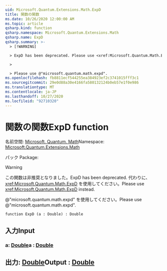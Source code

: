 ```yaml
---
uid: Microsoft.Quantum.Extensions.Math.ExpD
title: 関数の関数
ms.date: 10/26/2020 12:00:00 AM
ms.topic: article
qsharp.kind: function
qsharp.namespace: Microsoft.Quantum.Extensions.Math
qsharp.name: ExpD
qsharp.summary: >-
  > [!WARNING]

  > ExpD has been deprecated. Please use <xref:Microsoft.Quantum.Math.ExpD> instead.

  >

  > Please use @"microsoft.quantum.math.expd".
ms.openlocfilehash: fb8811ecf544255ea384923ef2c3741015fff3c1
ms.sourcegitcommit: 29e0d88a30e4166fa580132124b0eb57e1f0e986
ms.translationtype: MT
ms.contentlocale: ja-JP
ms.lasthandoff: 10/27/2020
ms.locfileid: "92710320"
---
```

# <a name="expd-function"></a><span data-ttu-id="6cc28-102">関数の関数</span><span class="sxs-lookup"><span data-stu-id="6cc28-102">ExpD function</span></span>

<span data-ttu-id="6cc28-103">名前空間: [Microsoft. Quantum. Math](xref:Microsoft.Quantum.Extensions.Math)</span><span class="sxs-lookup"><span data-stu-id="6cc28-103">Namespace: [Microsoft.Quantum.Extensions.Math](xref:Microsoft.Quantum.Extensions.Math)</span></span>

<span data-ttu-id="6cc28-104">パック [](https://nuget.org/packages/)</span><span class="sxs-lookup"><span data-stu-id="6cc28-104">Package: [](https://nuget.org/packages/)</span></span>


> [!WARNING]
> <span data-ttu-id="6cc28-105">この関数は非推奨となりました。</span><span class="sxs-lookup"><span data-stu-id="6cc28-105">ExpD has been deprecated.</span></span> <span data-ttu-id="6cc28-106">代わりに、<xref:Microsoft.Quantum.Math.ExpD> を使用してください。</span><span class="sxs-lookup"><span data-stu-id="6cc28-106">Please use <xref:Microsoft.Quantum.Math.ExpD> instead.</span></span>
>
> <span data-ttu-id="6cc28-107">@"microsoft.quantum.math.expd" を使用してください。</span><span class="sxs-lookup"><span data-stu-id="6cc28-107">Please use @"microsoft.quantum.math.expd".</span></span>



```qsharp
function ExpD (a : Double) : Double
```


## <a name="input"></a><span data-ttu-id="6cc28-108">入力</span><span class="sxs-lookup"><span data-stu-id="6cc28-108">Input</span></span>

### <a name="a--double"></a><span data-ttu-id="6cc28-109">a: [Double](xref:microsoft.quantum.lang-ref.double)</span><span class="sxs-lookup"><span data-stu-id="6cc28-109">a : [Double](xref:microsoft.quantum.lang-ref.double)</span></span>





## <a name="output--double"></a><span data-ttu-id="6cc28-110">出力: [Double](xref:microsoft.quantum.lang-ref.double)</span><span class="sxs-lookup"><span data-stu-id="6cc28-110">Output : [Double](xref:microsoft.quantum.lang-ref.double)</span></span>

